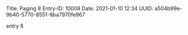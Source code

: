 Title: Paging 8
Entry-ID: 10008
Date: 2021-01-10 12:34
UUID: a504b99e-9b40-5770-8551-8ba7970fe967

entry 8
